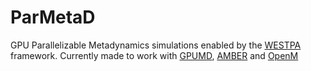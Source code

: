 # ParMetaD
GPU Parallelizable Metadynamics simulations enabled by the [WESTPA](https://westpa.github.io/westpa/overview.html) framework. Currently made to work with [GPUMD](https://gpumd.org/), [AMBER](https://ambermd.org/) and [OpenM](https://openmm.org/)
